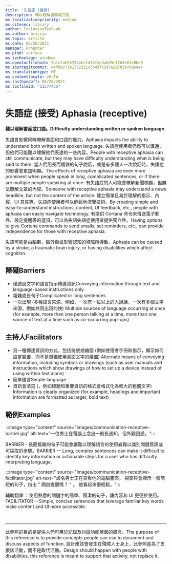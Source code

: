 ```yaml
---
title: '失語症 (接受) '
description: 難以理解書面或口語
ms.localizationpriority: medium
ms.sitesec: library
author: InclusiveTechLab
ms.author: brycejo
ms.topic: article
ms.date: 05/20/2021
manager: krhunter
ms.prod: surface
ms.technology: windows
ms.openlocfilehash: 7a1c2ab557584ec1476fedda639c1263e61e8be8
ms.sourcegitcommit: a4f8d271b1372321c3b45fc5a7a29703976964a4
ms.translationtype: MT
ms.contentlocale: zh-TW
ms.lasthandoff: 05/20/2021
ms.locfileid: "11577455"
---
```

# <a name="aphasia-receptive"></a><span data-ttu-id="ca7d3-103">失語症 (接受) </span><span class="sxs-lookup"><span data-stu-id="ca7d3-103">Aphasia (receptive)</span></span>

**<span data-ttu-id="ca7d3-104">難以理解書面或口語。</span><span class="sxs-lookup"><span data-stu-id="ca7d3-104">Difficulty understanding written or spoken language.</span></span>**

<span data-ttu-id="ca7d3-105">失語會影響同時瞭解書面和口語的能力。</span><span class="sxs-lookup"><span data-stu-id="ca7d3-105">Aphasia impacts the ability to understand both written and spoken language.</span></span> <span data-ttu-id="ca7d3-106">失語症使用者仍然可以溝通，但他們可能難以理解他們表達的一些內容。</span><span class="sxs-lookup"><span data-stu-id="ca7d3-106">People with receptive aphasia can still communicate, but they may have difficulty understanding what is being said to them.</span></span> <span data-ttu-id="ca7d3-107">當人們用長而複雜的句子說話，或是有多個人一次說話時，失語症的影響會更加明顯。</span><span class="sxs-lookup"><span data-stu-id="ca7d3-107">The effects of receptive aphasia are even more prominent when people speak in long, complicated sentences, or if there are multiple people speaking at once.</span></span> <span data-ttu-id="ca7d3-108">有失語症的人可能會瞭解新聞標題，但無法瞭解文章的內容。</span><span class="sxs-lookup"><span data-stu-id="ca7d3-108">Someone with receptive aphasia may understand a news headline, but not the content of the article.</span></span> <span data-ttu-id="ca7d3-109">建立簡單且易於理解的指示、內容、UI 意見等，失語症使用者可以輕鬆地流覽技術。</span><span class="sxs-lookup"><span data-stu-id="ca7d3-109">By creating simple and easy-to-understand instructions, content, UI feedback, etc., people with aphasia can easily navigate technology.</span></span> <span data-ttu-id="ca7d3-110">有提供 Cortana 命令來傳送電子郵件、設定提醒等的選項，可以為失語失語症使用者提供獨立性。</span><span class="sxs-lookup"><span data-stu-id="ca7d3-110">Having options to give Cortana commands to send emails, set reminders, etc., can provide independence for those with receptive aphasia.</span></span>

<span data-ttu-id="ca7d3-111">失語可能是由腦劃、腦外傷或影響認知的殘障所導致。</span><span class="sxs-lookup"><span data-stu-id="ca7d3-111">Aphasia can be caused by a stroke, a traumatic brain injury, or having disabilities which affect cognition.</span></span>

## <a name="barriers"></a><span data-ttu-id="ca7d3-112">障礙</span><span class="sxs-lookup"><span data-stu-id="ca7d3-112">Barriers</span></span>

* <span data-ttu-id="ca7d3-113">僅透過文字和語言指示傳達資訊</span><span class="sxs-lookup"><span data-stu-id="ca7d3-113">Conveying information through text and language-based instructions only</span></span>
* <span data-ttu-id="ca7d3-114">複雜或長句子</span><span class="sxs-lookup"><span data-stu-id="ca7d3-114">Complicated or long sentences</span></span>
* <span data-ttu-id="ca7d3-115">一次出現 (多種語言來源，例如，一次有一位以上的人說話，一次有多個文字來源，例如共同出現的快) </span><span class="sxs-lookup"><span data-stu-id="ca7d3-115">Multiple sources of language occurring at once (for example, more than one person talking at a time, more than one source of text at a time such as co-occurring pop-ups)</span></span>

## <a name="facilitators"></a><span data-ttu-id="ca7d3-116">主持人</span><span class="sxs-lookup"><span data-stu-id="ca7d3-116">Facilitators</span></span>

* <span data-ttu-id="ca7d3-117">另一種傳達資訊的方式，包括符號或繪圖 (例如使用者手冊和指示，顯示如何設定裝置，而不是單獨使用書面文字的繪圖) </span><span class="sxs-lookup"><span data-stu-id="ca7d3-117">Alternate means of conveying information, including symbols or drawings (such as user manuals and instructions which show drawings of how to set up a device instead of using written text alone)</span></span>
* <span data-ttu-id="ca7d3-118">簡單語言</span><span class="sxs-lookup"><span data-stu-id="ca7d3-118">Simple language</span></span>
* <span data-ttu-id="ca7d3-119">資訊會清楚 (，例如標題和重要資訊的格式會格式化為較大的粗體文字) </span><span class="sxs-lookup"><span data-stu-id="ca7d3-119">Information is clearly organized (for example, headings and important information are formatted as larger, bold text)</span></span>

## <a name="examples"></a><span data-ttu-id="ca7d3-120">範例</span><span class="sxs-lookup"><span data-stu-id="ca7d3-120">Examples</span></span>

:::image type="content" source="images/communication-receptive-barrier.jpg" alt-text="一位男士在電腦上念出一則長通知，但外觀困惑。":::

<span data-ttu-id="ca7d3-122">BARRIER - 長而複雜的句子可能會讓難以理解語言的使用者難以識別關鍵資訊或可採取的步驟。</span><span class="sxs-lookup"><span data-stu-id="ca7d3-122">BARRIER — Long, complex sentences can make it difficult to identify key information or actionable steps for a user who has difficulty interpreting language.</span></span> 

:::image type="content" source="images/communication-receptive-facilitator.jpg" alt-text="該名男士正在查看他的電腦畫面。 視窗只會顯示一個簡短的句子，指出 &quot; 開啟提醒嗎？ &quot; 。 他看起來很輕鬆。":::

<span data-ttu-id="ca7d3-126">輔助翻譯 ：使用熟悉的關鍵字的簡單、簡潔的句子，讓內容和 UI 更便於使用。</span><span class="sxs-lookup"><span data-stu-id="ca7d3-126">FACILITATOR —Simple, concise sentences that leverage familiar key words make content and UI more accessible.</span></span>

&nbsp;

[comment]: # (頁腳語句)
___
<span data-ttu-id="ca7d3-128">此參照的目的是提供人們可用於記錄及討論功能層面的概念。</span><span class="sxs-lookup"><span data-stu-id="ca7d3-128">The purpose of this reference is to provide concepts people can use to document and discuss aspects of function.</span></span> <span data-ttu-id="ca7d3-129">設計應該會發生在殘障人士身上，此參照是為了支援該活動，而不是取代活動。</span><span class="sxs-lookup"><span data-stu-id="ca7d3-129">Design should happen with people with disabilities, this reference is meant to support that activity, not replace it.</span></span> 